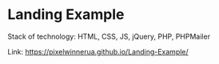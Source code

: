 # Landing Example

Stack of technology: HTML, CSS, JS, jQuery, PHP, PHPMailer

Link: https://pixelwinnerua.github.io/Landing-Example/
